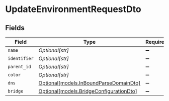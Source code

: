 # UpdateEnvironmentRequestDto


## Fields

| Field                                                                          | Type                                                                           | Required                                                                       | Description                                                                    |
| ------------------------------------------------------------------------------ | ------------------------------------------------------------------------------ | ------------------------------------------------------------------------------ | ------------------------------------------------------------------------------ |
| `name`                                                                         | *Optional[str]*                                                                | :heavy_minus_sign:                                                             | N/A                                                                            |
| `identifier`                                                                   | *Optional[str]*                                                                | :heavy_minus_sign:                                                             | N/A                                                                            |
| `parent_id`                                                                    | *Optional[str]*                                                                | :heavy_minus_sign:                                                             | N/A                                                                            |
| `color`                                                                        | *Optional[str]*                                                                | :heavy_minus_sign:                                                             | N/A                                                                            |
| `dns`                                                                          | [Optional[models.InBoundParseDomainDto]](../models/inboundparsedomaindto.md)   | :heavy_minus_sign:                                                             | N/A                                                                            |
| `bridge`                                                                       | [Optional[models.BridgeConfigurationDto]](../models/bridgeconfigurationdto.md) | :heavy_minus_sign:                                                             | N/A                                                                            |
